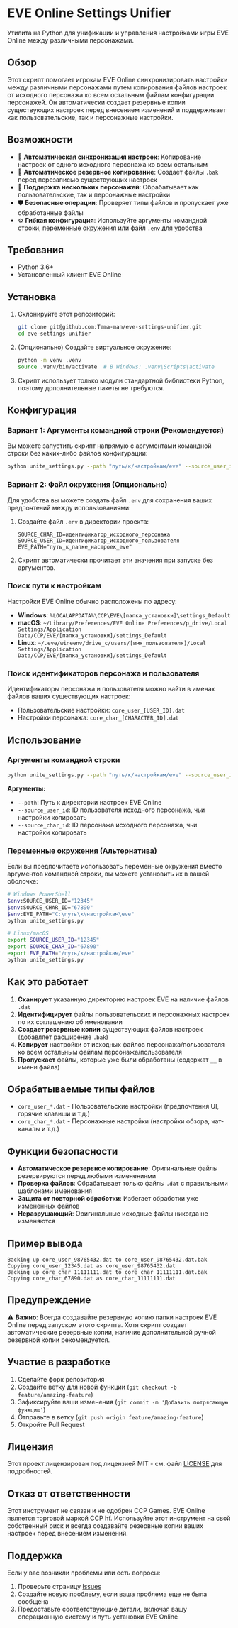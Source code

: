 # EVE Online Settings Unifier

Утилита на Python для унификации и управления настройками игры EVE Online между различными персонажами.

## Обзор

Этот скрипт помогает игрокам EVE Online синхронизировать настройки между различными персонажами путем копирования файлов настроек от исходного персонажа ко всем остальным файлам конфигурации персонажей. Он автоматически создает резервные копии существующих настроек перед внесением изменений и поддерживает как пользовательские, так и персонажные настройки.

## Возможности

- 🔄 **Автоматическая синхронизация настроек**: Копирование настроек от одного исходного персонажа ко всем остальным
- 💾 **Автоматическое резервное копирование**: Создает файлы `.bak` перед перезаписью существующих настроек
- 👤 **Поддержка нескольких персонажей**: Обрабатывает как пользовательские, так и персонажные настройки
- 🛡️ **Безопасные операции**: Проверяет типы файлов и пропускает уже обработанные файлы
- ⚙️ **Гибкая конфигурация**: Используйте аргументы командной строки, переменные окружения или файл `.env` для удобства

## Требования

- Python 3.6+
- Установленный клиент EVE Online

## Установка

1. Склонируйте этот репозиторий:
   ```bash
   git clone git@github.com:Tema-man/eve-settings-unifier.git
   cd eve-settings-unifier
   ```

2. (Опционально) Создайте виртуальное окружение:
   ```bash
   python -m venv .venv
   source .venv/bin/activate  # В Windows: .venv\Scripts\activate
   ```

3. Скрипт использует только модули стандартной библиотеки Python, поэтому дополнительные пакеты не требуются.

## Конфигурация

### Вариант 1: Аргументы командной строки (Рекомендуется)
Вы можете запустить скрипт напрямую с аргументами командной строки без каких-либо файлов конфигурации:

```bash
python unite_settings.py --path "путь/к/настройкам/eve" --source_user_id "12345" --source_char_id "67890"
```

### Вариант 2: Файл окружения (Опционально)
Для удобства вы можете создать файл `.env` для сохранения ваших предпочтений между использованиями:

1. Создайте файл `.env` в директории проекта:
   ```env
   SOURCE_CHAR_ID=идентификатор_исходного_персонажа
   SOURCE_USER_ID=идентификатор_исходного_пользователя
   EVE_PATH="путь_к_папке_настроек_eve"
   ```

2. Скрипт автоматически прочитает эти значения при запуске без аргументов.

### Поиск пути к настройкам

Настройки EVE Online обычно расположены по адресу:
- **Windows**: `%LOCALAPPDATA%\CCP\EVE\[папка_установки]\settings_Default`
- **macOS**: `~/Library/Preferences/EVE Online Preferences/p_drive/Local Settings/Application Data/CCP/EVE/[папка_установки]/settings_Default`
- **Linux**: `~/.eve/wineenv/drive_c/users/[имя_пользователя]/Local Settings/Application Data/CCP/EVE/[папка_установки]/settings_Default`

### Поиск идентификаторов персонажа и пользователя

Идентификаторы персонажа и пользователя можно найти в именах файлов ваших существующих настроек:
- Пользовательские настройки: `core_user_[USER_ID].dat`
- Настройки персонажа: `core_char_[CHARACTER_ID].dat`

## Использование

### Аргументы командной строки

```bash
python unite_settings.py --path "путь/к/настройкам/eve" --source_user_id "12345" --source_char_id "67890"
```

**Аргументы:**
- `--path`: Путь к директории настроек EVE Online
- `--source_user_id`: ID пользователя исходного персонажа, чьи настройки копировать
- `--source_char_id`: ID персонажа исходного персонажа, чьи настройки копировать

### Переменные окружения (Альтернатива)

Если вы предпочитаете использовать переменные окружения вместо аргументов командной строки, вы можете установить их в вашей оболочке:

```bash
# Windows PowerShell
$env:SOURCE_USER_ID="12345"
$env:SOURCE_CHAR_ID="67890"
$env:EVE_PATH="C:\путь\к\настройкам\eve"
python unite_settings.py

# Linux/macOS
export SOURCE_USER_ID="12345"
export SOURCE_CHAR_ID="67890" 
export EVE_PATH="/путь/к/настройкам/eve"
python unite_settings.py
```

## Как это работает

1. **Сканирует** указанную директорию настроек EVE на наличие файлов `.dat`
2. **Идентифицирует** файлы пользовательских и персонажных настроек по их соглашению об именовании
3. **Создает резервные копии** существующих файлов настроек (добавляет расширение `.bak`)
4. **Копирует** настройки от исходных файлов персонажа/пользователя ко всем остальным файлам персонажа/пользователя
5. **Пропускает** файлы, которые уже были обработаны (содержат `__` в имени файла)

## Обрабатываемые типы файлов

- `core_user_*.dat` - Пользовательские настройки (предпочтения UI, горячие клавиши и т.д.)
- `core_char_*.dat` - Персонажные настройки (настройки обзора, чат-каналы и т.д.)

## Функции безопасности

- **Автоматическое резервное копирование**: Оригинальные файлы резервируются перед любыми изменениями
- **Проверка файлов**: Обрабатывает только файлы `.dat` с правильными шаблонами именования
- **Защита от повторной обработки**: Избегает обработки уже измененных файлов
- **Неразрушающий**: Оригинальные исходные файлы никогда не изменяются

## Пример вывода

```
Backing up core_user_98765432.dat to core_user_98765432.dat.bak
Copying core_user_12345.dat as core_user_98765432.dat
Backing up core_char_11111111.dat to core_char_11111111.dat.bak
Copying core_char_67890.dat as core_char_11111111.dat
```

## Предупреждение

⚠️ **Важно**: Всегда создавайте резервную копию папки настроек EVE Online перед запуском этого скрипта. Хотя скрипт создает автоматические резервные копии, наличие дополнительной ручной резервной копии рекомендуется.

## Участие в разработке

1. Сделайте форк репозитория
2. Создайте ветку для новой функции (`git checkout -b feature/amazing-feature`)
3. Зафиксируйте ваши изменения (`git commit -m 'Добавить потрясающую функцию'`)
4. Отправьте в ветку (`git push origin feature/amazing-feature`)
5. Откройте Pull Request

## Лицензия

Этот проект лицензирован под лицензией MIT - см. файл [LICENSE](LICENSE) для подробностей.

## Отказ от ответственности

Этот инструмент не связан и не одобрен CCP Games. EVE Online является торговой маркой CCP hf. Используйте этот инструмент на свой собственный риск и всегда создавайте резервные копии ваших настроек перед внесением изменений.

## Поддержка

Если у вас возникли проблемы или есть вопросы:
1. Проверьте страницу [Issues](https://github.com/yourusername/eve-settings-unifier/issues)
2. Создайте новую проблему, если ваша проблема еще не была сообщена
3. Предоставьте соответствующие детали, включая вашу операционную систему и путь установки EVE Online
